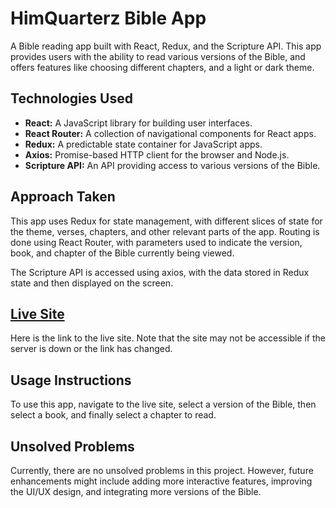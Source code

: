 # HimQuarterz Bible App

A Bible reading app built with React, Redux, and the Scripture API. This app provides users with the ability to read various versions of the Bible, and offers features like choosing different chapters, and a light or dark theme.

## Technologies Used

- **React:** A JavaScript library for building user interfaces.
- **React Router:** A collection of navigational components for React apps.
- **Redux:** A predictable state container for JavaScript apps.
- **Axios:** Promise-based HTTP client for the browser and Node.js.
- **Scripture API:** An API providing access to various versions of the Bible.

## Approach Taken

This app uses Redux for state management, with different slices of state for the theme, verses, chapters, and other relevant parts of the app. Routing is done using React Router, with parameters used to indicate the version, book, and chapter of the Bible currently being viewed.

The Scripture API is accessed using axios, with the data stored in Redux state and then displayed on the screen.

## [Live Site](https://64c9e4ada3ecda60c8779e56--sweet-blancmange-a0c993.netlify.app/)

Here is the link to the live site. Note that the site may not be accessible if the server is down or the link has changed.

## Usage Instructions

To use this app, navigate to the live site, select a version of the Bible, then select a book, and finally select a chapter to read.

## Unsolved Problems

Currently, there are no unsolved problems in this project. However, future enhancements might include adding more interactive features, improving the UI/UX design, and integrating more versions of the Bible.
